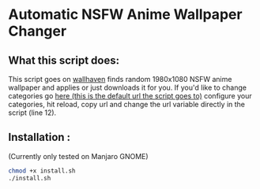 # Automatic NSFW Anime Wallpaper Changer

## What this script does:

This script goes on [wallhaven](wallhaven.cc) finds random 1980x1080 NSFW anime wallpaper and applies or just downloads it for you. If you'd like to change categories go [here (this is the default url the script goes to)](https://wallhaven.cc/search?categories=010&purity=010&resolutions=1920x1080&sorting=random&order=desc) configure your categories, hit reload, copy url and change the url variable directly in the script (line 12).


## Installation :

(Currently only tested on Manjaro GNOME)

```sh
chmod +x install.sh
./install.sh
```
